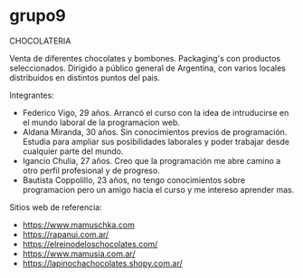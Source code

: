 # grupo9

CHOCOLATERIA

Venta de diferentes chocolates y bombones. Packaging's con productos seleccionados.
Dirigido a público general de Argentina, con varios locales distribuidos en distintos puntos del pais.

Integrantes:
-  Federico Vigo,  29  años. Arrancó el curso con la idea de intruducirse en el mundo laboral de la programacion web.
- Aldana Miranda, 30 años. Sin conocimientos previos de programación. Estudia para ampliar sus posibilidades laborales y poder trabajar desde cualquier parte del mundo.
- Igancio Chulia, 27 años. Creo que la programación me abre camino a otro perfil profesional y de progreso.    
- Bautista Coppolillo, 23 años, no tengo conocimientos sobre programacion pero un amigo hacia el curso y me intereso  aprender mas.


Sitios web de referencia:
- https://www.mamuschka.com
- https://rapanui.com.ar/
- https://elreinodeloschocolates.com/
- https://www.mamusia.com.ar/
- https://lapinochachocolates.shopy.com.ar/

